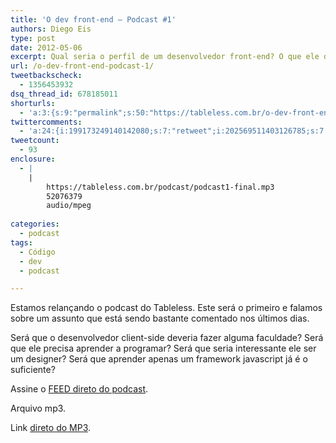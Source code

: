 ```yaml
---
title: 'O dev front-end – Podcast #1'
authors: Diego Eis
type: post
date: 2012-05-06
excerpt: Qual seria o perfil de um desenvolvedor front-end? O que ele deveria saber ou não?
url: /o-dev-front-end-podcast-1/
tweetbackscheck:
  - 1356453932
dsq_thread_id: 678185011
shorturls:
  - 'a:3:{s:9:"permalink";s:50:"https://tableless.com.br/o-dev-front-end-podcast-1/";s:7:"tinyurl";s:26:"https://tinyurl.com/bl6pcxr";s:4:"isgd";s:19:"https://is.gd/GsNL4y";}'
twittercomments:
  - 'a:24:{i:199173249140142080;s:7:"retweet";i:202569511403126785;s:7:"retweet";i:202441497621180418;s:7:"retweet";i:202353018497273856;s:7:"retweet";i:202342524365455361;s:7:"retweet";i:202342308513980416;s:7:"retweet";i:199643508133462016;s:7:"retweet";i:199493880507408385;s:7:"retweet";i:199493408971161600;s:7:"retweet";i:199492279067611137;s:7:"retweet";i:207429576790519811;s:7:"retweet";i:207419315778101250;s:7:"retweet";i:207404385846837248;s:7:"retweet";i:228843595464052736;s:7:"retweet";i:228811772163940352;s:7:"retweet";i:228149059276386305;s:7:"retweet";i:228137832856842242;s:7:"retweet";i:228124018442645504;s:7:"retweet";i:228123933621252097;s:7:"retweet";i:228123609254723584;s:7:"retweet";i:228123363875356672;s:7:"retweet";i:228123357625856000;s:7:"retweet";i:228123350185148416;s:7:"retweet";i:228123305360646144;s:7:"retweet";}'
tweetcount:
  - 93
enclosure:
  - |
    |
        https://tableless.com.br/podcast/podcast1-final.mp3
        52076379
        audio/mpeg
        
categories:
  - podcast
tags:
  - Código
  - dev
  - podcast

---
```

Estamos relançando o podcast do Tableless. Este será o primeiro e falamos sobre um assunto que está sendo bastante comentado nos últimos dias.

Será que o desenvolvedor client-side deveria fazer alguma faculdade? Será que ele precisa aprender a programar? Será que seria interessante ele ser um designer? Será que aprender apenas um framework javascript já é o suficiente?



Assine o [FEED direto do podcast][1].
  
Arquivo mp3.

Link [direto do MP3][2].

 [1]: https://tableless.com.br/categoria/podcasts/feed
 [2]: https://tableless.com.br/podcast/podcast1-final.mp3